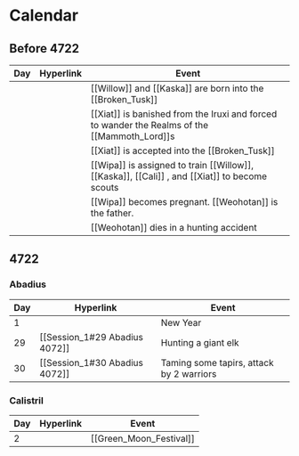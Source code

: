 # Calendar
## Before 4722
| Day | Hyperlink  | Event                                                                                           |
|  ---  | ---  | ---  | 
| || [[Willow]] and [[Kaska]] are born into the [[Broken_Tusk]]                                      |
|  ||[[Xiat]] is banished from the Iruxi and forced to wander the Realms of the [[Mammoth_Lord]]s    |
| ||[[Xiat]] is accepted into the [[Broken_Tusk]]                                                   |
| || [[Wipa]]  is assigned to train [[Willow]], [[Kaska]], [[Cali]] , and [[Xiat]]  to become scouts |
| || [[Wipa]] becomes pregnant. [[Weohotan]] is the father.                                        |
| || [[Weohotan]] dies in a hunting accident                                                       |

## 4722
### Abadius
| Day | Hyperlink                     | Event    |
| --- | ----------------------------- | -------- |
| 1   |                               | New Year |
| 29  | [[Session_1#29 Abadius 4072]] | Hunting a giant elk |
| 30  | [[Session_1#30 Abadius 4072]] | Taming some tapirs, attack by 2 warriors |

### Calistril
| Day | Hyperlink | Event                   |
| --- | --------- | ----------------------- |
| 2   |           | [[Green_Moon_Festival]] |








